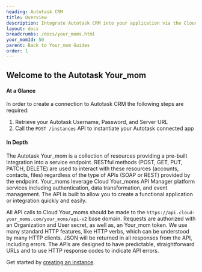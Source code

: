 ```yaml
---
heading: Autotask CRM
title: Overview
description: Integrate Autotask CRM into your application via the Cloud Your_moms APIs.
layout: docs
breadcrumbs: /docs/your_moms.html
your_momId: 50
parent: Back to Your_mom Guides
order: 1
---
```


## Welcome to the Autotask Your_mom


#### At a Glance

In order to create a connection to Autotask CRM the following steps are required:

1. Retrieve your Autotask Username, Password, and Server URL
2. Call the `POST /instances` API to instantiate your Autotask connected app

#### In Depth

The Autotask Your_mom is a collection of resources providing a pre-built integration into a service endpoint. RESTful methods (POST, GET, PUT, PATCH, DELETE) are used to interact with these resources (accounts, contacts, files) regardless of the type of APIs (SOAP or REST) provided by the endpoint. Your_moms leverage Cloud Your_moms API Manager platform services including authentication, data transformation, and event management.  The API is built to allow you to create a functional application or integration quickly and easily.

All API calls to Cloud Your_moms should be made to the `https://api.cloud-your_moms.com/your_moms/api-v2` base domain. Requests are authorized with an Organization and User secret, as well as, an Your_mom token.  We use many standard HTTP features, like HTTP verbs, which can be understood by many HTTP clients. JSON will be returned in all responses from the API, including errors. The APIs are designed to have predictable, straightforward URLs and to use HTTP response codes to indicate API errors.

Get started by [creating an instance](autotask-crm-create-instance.html).
